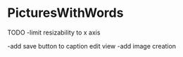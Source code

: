 PicturesWithWords
=================
TODO
-limit resizability to x axis


-add save button to caption edit view
-add image creation
